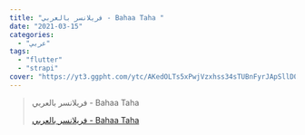```yaml
---
title: "فريلانسر بالعربي - Bahaa Taha "
date: "2021-03-15"
categories:
  - "عربي"
tags:
  - "flutter"
  - "strapi"
cover: "https://yt3.ggpht.com/ytc/AKedOLTs5xPwjVzxhss34sTUBnFyrJApSllD0pa3oQaOhw=s88-c-k-c0x00ffffff-no-rj"
---
```


> فريلانسر بالعربي - Bahaa Taha
>
> [فريلانسر بالعربي - Bahaa Taha ](https://www.youtube.com/c/Freelance4arabs/playlists)
